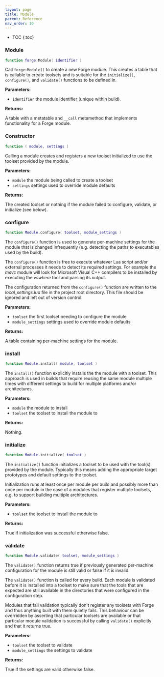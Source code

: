 ```yaml
---
layout: page
title: Module
parent: Reference
nav_order: 10
---
```


- TOC
{:toc}

### Module

~~~lua
function forge:Module( identifier )
~~~

Call `forge:Module()` to create a new Forge module.  This creates a table that is callable to create toolsets and is suitable for the `initialize()`, `configure()`, and `validate()` functions to be defined in.

**Parameters:**

- `identifier` the module identifier (unique within build).

**Returns:**

A table with a metatable and `__call` metamethod that implements functionality for a Forge module.

### Constructor

~~~lua
function ( module, settings )
~~~

Calling a module creates and registers a new toolset initialized to use the toolset provided by the module.

**Parameters:**

- `module` the module being called to create a toolset
- `settings` settings used to override module defaults

**Returns:**

The created toolset or nothing if the module failed to configure, validate, or initialize (see below).

### configure

~~~lua
function Module.configure( toolset, module_settings )
~~~

The `configure()` function is used to generate per-machine settings for the module that is changed infrequently (e.g. detecting the paths to executables used by the build).

The `configure()` function is free to execute whatever Lua script and/or external processes it needs to detect its required settings.  For example the *msvc* module will look for Microsoft Visual C++ compilers to be installed by executing the *vswhere* tool and parsing its output.

The configuration returned from the `configure()` function are written to the *local_settings.lua* file in the project root directory.  This file should be ignored and left out of version control.

**Parameters:**

- `toolset` the first toolset needing to configure the module
- `module_settings` settings used to override module defaults

**Returns:**

A table containing per-machine settings for the module.

### install

~~~lua
function Module.install( module, toolset )
~~~

The `install()` function explicitly installs the the module with a toolset.  This approach is used in builds that require reusing the same module multiple times with different settings to build for multiple platforms and/or architectures.

**Parameters:**

- `module` the module to install
- `toolset` the toolset to install the module to

**Returns:**

Nothing.

### initialize

~~~lua
function Module.initialize( toolset )
~~~

The `initialize()` function initializes a toolset to be used with the tool(s) provided by the module.  Typically this means adding the appropriate target prototypes and default settings to the toolset.

Initialization runs at least once per module per build and possibly more than once per module in the case of a modules that register multiple toolsets, e.g. to support building multiple architectures.

**Parameters:**

- `toolset` the toolset to install the module to

**Returns:**

True if initialization was successful otherwise false.

### validate

~~~lua
function Module.validate( toolset, module_settings )
~~~

The `validate()` function returns true if previously generated per-machine configuration for the module is still valid or false if it is invalid.

The `validate()` function is called for every build.  Each module is validated before it is installed into a toolset to make sure that the tools that are expected are still available in the directories that were configured in the configuration step.

Modules that fail validation typically don't register any toolsets with Forge and thus anything built with them quietly fails.  This behaviour can be overridden by asserting that particular toolsets are available or that particular module validation is successful by calling `validate()` explicitly and that it returns true.

**Parameters:**

- `toolset` the toolset to validate
- `module_settings` the settings to validate

**Returns:**

True if the settings are valid otherwise false.

